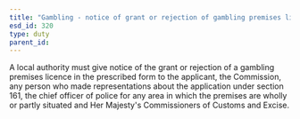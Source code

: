 ```yaml
---
title: "Gambling - notice of grant or rejection of gambling premises licence"
esd_id: 320
type: duty
parent_id:  
---
```


A local authority must give notice of the grant or rejection of a gambling premises licence in the prescribed form to the applicant,  the Commission, any person who made representations about the application under section 161, the chief officer of police for any area in which the premises are wholly or partly situated and Her Majesty's Commissioners of Customs and Excise.

